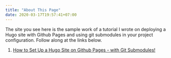 ```yaml
---
title: "About This Page"
date: 2020-03-17T19:57:41+07:00
---
```


The site you see here is the sample work of a tutorial I wrote on deploying a Hugo site with Github Pages and using git submodules in your project configuration. Follow along at the links below.

1. [How to Set Up a Hugo Site on Github Pages - with Git Submodules!](http://www.adamormsby.com/posts/how-to-set-up-a-hugo-site-on-github-pages-with-submodules/)
